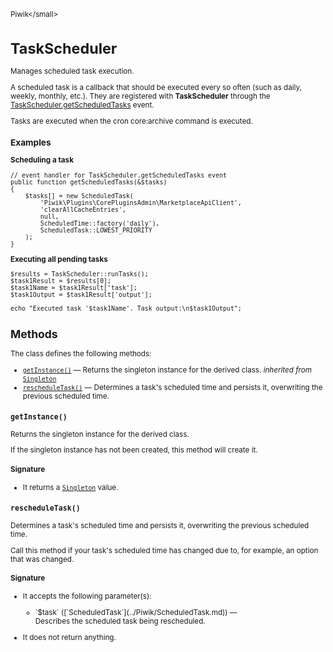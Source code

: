 <small>Piwik\</small>

TaskScheduler
=============

Manages scheduled task execution.

A scheduled task is a callback that should be executed every so often (such as daily,
weekly, monthly, etc.). They are registered with **TaskScheduler** through the
[TaskScheduler.getScheduledTasks](/api-reference/events#taskschedulergetscheduledtasks) event.

Tasks are executed when the cron core:archive command is executed.

### Examples

**Scheduling a task**

    // event handler for TaskScheduler.getScheduledTasks event
    public function getScheduledTasks(&$tasks)
    {
        $tasks[] = new ScheduledTask(
            'Piwik\Plugins\CorePluginsAdmin\MarketplaceApiClient',
            'clearAllCacheEntries',
            null,
            ScheduledTime::factory('daily'),
            ScheduledTask::LOWEST_PRIORITY
        );
    }

**Executing all pending tasks**

    $results = TaskScheduler::runTasks();
    $task1Result = $results[0];
    $task1Name = $task1Result['task'];
    $task1Output = $task1Result['output'];

    echo "Executed task '$task1Name'. Task output:\n$task1Output";

Methods
-------

The class defines the following methods:

- [`getInstance()`](#getinstance) &mdash; Returns the singleton instance for the derived class. *inherited from* [`Singleton`](../Piwik/Singleton.md)
- [`rescheduleTask()`](#rescheduletask) &mdash; Determines a task's scheduled time and persists it, overwriting the previous scheduled time.

<a name="getinstance" id="getinstance"></a>
<a name="getInstance" id="getInstance"></a>
### `getInstance()`

Returns the singleton instance for the derived class.

If the singleton instance
has not been created, this method will create it.

#### Signature

- It returns a [`Singleton`](../Piwik/Singleton.md) value.

<a name="rescheduletask" id="rescheduletask"></a>
<a name="rescheduleTask" id="rescheduleTask"></a>
### `rescheduleTask()`

Determines a task's scheduled time and persists it, overwriting the previous scheduled time.

Call this method if your task's scheduled time has changed due to, for example, an option that
was changed.

#### Signature

-  It accepts the following parameter(s):

   <ul>
   <li>
      <div markdown="1" class="parameter">
      `$task` ([`ScheduledTask`](../Piwik/ScheduledTask.md)) &mdash;

      <div markdown="1" class="param-desc"> Describes the scheduled task being rescheduled.</div>

      <div style="clear:both;"/>

      </div>
   </li>
   </ul>
- It does not return anything.

